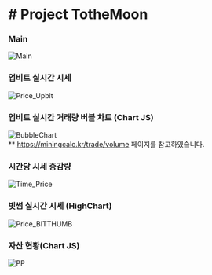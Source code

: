 <h1> # Project TotheMoon </h1>


  ### Main
![Main](https://user-images.githubusercontent.com/84373490/136665163-e698bd42-19dd-4925-bcc7-2359c5784e2e.JPG)
  ### 업비트 실시간 시세
  ![Price_Upbit](https://user-images.githubusercontent.com/84373490/136665166-9d331825-d1b9-4c0c-bdac-73ea80d1ecc3.JPG)
  ### 업비트 실시간 거래량 버블 차트 (Chart JS)
  ![BubbleChart](https://user-images.githubusercontent.com/84373490/136665162-d9b5db5f-2581-4e8c-ab9d-1c64d94fcb0a.JPG) <br>
  ** https://miningcalc.kr/trade/volume 페이지를 참고하였습니다.
  ### 시간당 시세 증감량 
  ![Time_Price](https://user-images.githubusercontent.com/84373490/136665167-d289fa05-d631-411d-a294-94ce259539b0.JPG)
  ### 빗썸 실시간 시세 (HighChart)
  ![Price_BITTHUMB](https://user-images.githubusercontent.com/84373490/136665165-be03c5ec-908b-40fa-9768-180297ec969f.JPG)
  ### 자산 현황(Chart JS)
  ![PP](https://user-images.githubusercontent.com/84373490/136665164-00aa8c32-0476-47b3-819d-74718aa74b4a.JPG)

